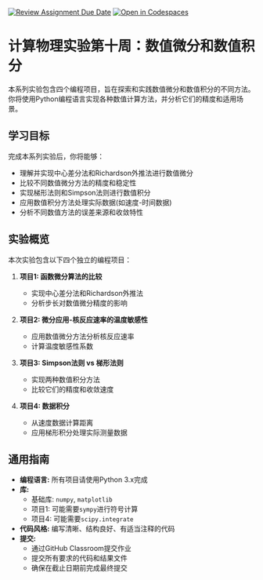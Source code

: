 [![Review Assignment Due Date](https://classroom.github.com/assets/deadline-readme-button-22041afd0340ce965d47ae6ef1cefeee28c7c493a6346c4f15d667ab976d596c.svg)](https://classroom.github.com/a/oiaK4xEf)
[![Open in Codespaces](https://classroom.github.com/assets/launch-codespace-2972f46106e565e64193e422d61a12cf1da4916b45550586e14ef0a7c637dd04.svg)](https://classroom.github.com/open-in-codespaces?assignment_repo_id=19375945)
# 计算物理实验第十周：数值微分和数值积分

本系列实验包含四个编程项目，旨在探索和实践数值微分和数值积分的不同方法。你将使用Python编程语言实现各种数值计算方法，并分析它们的精度和适用场景。

## 学习目标

完成本系列实验后，你将能够：

* 理解并实现中心差分法和Richardson外推法进行数值微分
* 比较不同数值微分方法的精度和稳定性
* 实现梯形法则和Simpson法则进行数值积分
* 应用数值积分方法处理实际数据(如速度-时间数据)
* 分析不同数值方法的误差来源和收敛特性

## 实验概览

本次实验包含以下四个独立的编程项目：

1. **项目1: 函数微分算法的比较**
   - 实现中心差分法和Richardson外推法
   - 分析步长对数值微分精度的影响

2. **项目2: 微分应用-核反应速率的温度敏感性**
   - 应用数值微分方法分析核反应速率
   - 计算温度敏感性系数

3. **项目3: Simpson法则 vs 梯形法则**
   - 实现两种数值积分方法
   - 比较它们的精度和收敛速度

4. **项目4: 数据积分**
   - 从速度数据计算距离
   - 应用梯形积分处理实际测量数据

## 通用指南

* **编程语言:** 所有项目请使用Python 3.x完成
* **库:**
  - 基础库: `numpy`, `matplotlib`
  - 项目1: 可能需要`sympy`进行符号计算
  - 项目4: 可能需要`scipy.integrate`
* **代码风格:** 编写清晰、结构良好、有适当注释的代码
* **提交:**
  - 通过GitHub Classroom提交作业
  - 提交所有要求的代码和结果文件
  - 确保在截止日期前完成最终提交

